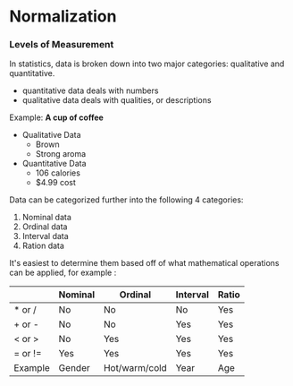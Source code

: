 # Normalization

### Levels of Measurement

In statistics, data is broken down into two major categories: qualitative and quantitative.

* quantitative data deals with numbers
* qualitative data deals with qualities, or descriptions

Example: **A cup of coffee**

* Qualitative Data
    * Brown
    * Strong aroma
* Quantitative Data
    * 106 calories
    * $4.99 cost

 Data can be categorized further into the following 4 categories:
 1. Nominal data
 2. Ordinal data
 3. Interval data
 4. Ration data

It's easiest to determine them based off of what mathematical operations can be applied, for example :

|         | Nominal | Ordinal       | Interval | Ratio |
|---------|---------|---------------|----------|-------|
| * or /  | No      | No            | No       | Yes   |
| + or -  | No      | No            | Yes      | Yes   |
| < or >  | No      | Yes           | Yes      | Yes   |
| = or != | Yes     | Yes           | Yes      | Yes   |
| Example | Gender  | Hot/warm/cold | Year     | Age   |

